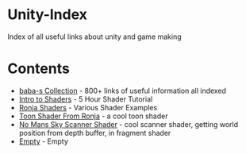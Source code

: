 # Unity-Index
Index of all useful links about unity and game making

# Contents

- [baba-s Collection](https://github.com/baba-s/awesome-unity-open-source-on-github/blob/master/README.md) - 800+ links of useful information all indexed
- [Intro to Shaders](https://www.youtube.com/watch?v=9WW5-0N1DsI) - 5 Hour Shader Tutorial
- [Ronja Shaders](https://www.ronja-tutorials.com/) - Various Shader Examples
- [Toon Shader From Ronja](https://www.ronja-tutorials.com/2018/10/27/improved-toon.html) - a cool toon shader
- [No Mans Sky Scanner Shader](https://www.youtube.com/watch?time_continue=5&v=OKoNp2RqE9A&feature=emb_logo) - cool scanner shader, getting world position from depth buffer, in fragment shader
- [Empty]() - Empty
